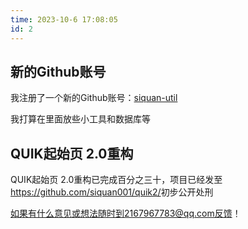 ```yaml
---
time: 2023-10-6 17:08:05
id: 2
---
```


## 新的Github账号

我注册了一个新的Github账号：[siquan-util](https://github.com/siquan-util)

我打算在里面放些小工具和数据库等

## QUIK起始页 2.0重构

QUIK起始页 2.0重构已完成百分之三十，项目已经发至<https://github.com/siquan001/quik2/>初步公开处刑

如果有什么意见或想法随时到2167967783@qq.com反馈！